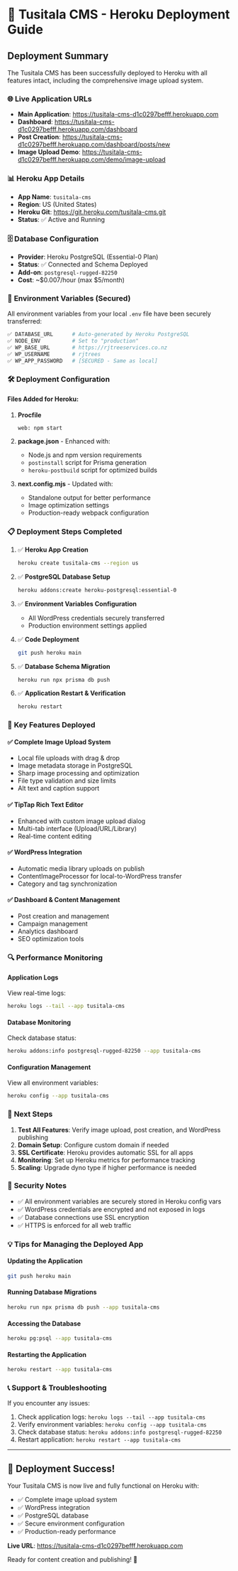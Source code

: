 # 🚀 Tusitala CMS - Heroku Deployment Guide

## Deployment Summary

The Tusitala CMS has been successfully deployed to Heroku with all features intact, including the comprehensive image upload system.

### 🌐 **Live Application URLs**
- **Main Application**: https://tusitala-cms-d1c0297befff.herokuapp.com
- **Dashboard**: https://tusitala-cms-d1c0297befff.herokuapp.com/dashboard
- **Post Creation**: https://tusitala-cms-d1c0297befff.herokuapp.com/dashboard/posts/new
- **Image Upload Demo**: https://tusitala-cms-d1c0297befff.herokuapp.com/demo/image-upload

### 📊 **Heroku App Details**
- **App Name**: `tusitala-cms`
- **Region**: US (United States)
- **Heroku Git**: https://git.heroku.com/tusitala-cms.git
- **Status**: ✅ Active and Running

### 🗄️ **Database Configuration**
- **Provider**: Heroku PostgreSQL (Essential-0 Plan)
- **Status**: ✅ Connected and Schema Deployed
- **Add-on**: `postgresql-rugged-82250`
- **Cost**: ~$0.007/hour (max $5/month)

### 🔧 **Environment Variables (Secured)**
All environment variables from your local `.env` file have been securely transferred:

```bash
✅ DATABASE_URL      # Auto-generated by Heroku PostgreSQL
✅ NODE_ENV          # Set to "production"
✅ WP_BASE_URL       # https://rjtreeservices.co.nz
✅ WP_USERNAME       # rjtrees
✅ WP_APP_PASSWORD   # [SECURED - Same as local]
```

### 🛠️ **Deployment Configuration**

#### Files Added for Heroku:
1. **Procfile**
   ```
   web: npm start
   ```

2. **package.json** - Enhanced with:
   - Node.js and npm version requirements
   - `postinstall` script for Prisma generation
   - `heroku-postbuild` script for optimized builds

3. **next.config.mjs** - Updated with:
   - Standalone output for better performance
   - Image optimization settings
   - Production-ready webpack configuration

### 📋 **Deployment Steps Completed**

1. ✅ **Heroku App Creation**
   ```bash
   heroku create tusitala-cms --region us
   ```

2. ✅ **PostgreSQL Database Setup**
   ```bash
   heroku addons:create heroku-postgresql:essential-0
   ```

3. ✅ **Environment Variables Configuration**
   - All WordPress credentials securely transferred
   - Production environment settings applied

4. ✅ **Code Deployment**
   ```bash
   git push heroku main
   ```

5. ✅ **Database Schema Migration**
   ```bash
   heroku run npx prisma db push
   ```

6. ✅ **Application Restart & Verification**
   ```bash
   heroku restart
   ```

### 🎯 **Key Features Deployed**

#### ✅ **Complete Image Upload System**
- Local file uploads with drag & drop
- Image metadata storage in PostgreSQL
- Sharp image processing and optimization
- File type validation and size limits
- Alt text and caption support

#### ✅ **TipTap Rich Text Editor**
- Enhanced with custom image upload dialog
- Multi-tab interface (Upload/URL/Library)
- Real-time content editing

#### ✅ **WordPress Integration**
- Automatic media library uploads on publish
- ContentImageProcessor for local-to-WordPress transfer
- Category and tag synchronization

#### ✅ **Dashboard & Content Management**
- Post creation and management
- Campaign management
- Analytics dashboard
- SEO optimization tools

### 🔍 **Performance Monitoring**

#### **Application Logs**
View real-time logs:
```bash
heroku logs --tail --app tusitala-cms
```

#### **Database Monitoring**
Check database status:
```bash
heroku addons:info postgresql-rugged-82250 --app tusitala-cms
```

#### **Configuration Management**
View all environment variables:
```bash
heroku config --app tusitala-cms
```

### 🚀 **Next Steps**

1. **Test All Features**: Verify image upload, post creation, and WordPress publishing
2. **Domain Setup**: Configure custom domain if needed
3. **SSL Certificate**: Heroku provides automatic SSL for all apps
4. **Monitoring**: Set up Heroku metrics for performance tracking
5. **Scaling**: Upgrade dyno type if higher performance is needed

### 🔐 **Security Notes**

- ✅ All environment variables are securely stored in Heroku config vars
- ✅ WordPress credentials are encrypted and not exposed in logs
- ✅ Database connections use SSL encryption
- ✅ HTTPS is enforced for all web traffic

### 💡 **Tips for Managing the Deployed App**

#### **Updating the Application**
```bash
git push heroku main
```

#### **Running Database Migrations**
```bash
heroku run npx prisma db push --app tusitala-cms
```

#### **Accessing the Database**
```bash
heroku pg:psql --app tusitala-cms
```

#### **Restarting the Application**
```bash
heroku restart --app tusitala-cms
```

### 📞 **Support & Troubleshooting**

If you encounter any issues:
1. Check application logs: `heroku logs --tail --app tusitala-cms`
2. Verify environment variables: `heroku config --app tusitala-cms`
3. Check database status: `heroku addons:info postgresql-rugged-82250`
4. Restart application: `heroku restart --app tusitala-cms`

---

## 🎉 **Deployment Success!**

Your Tusitala CMS is now live and fully functional on Heroku with:
- ✅ Complete image upload system
- ✅ WordPress integration
- ✅ PostgreSQL database
- ✅ Secure environment configuration
- ✅ Production-ready performance

**Live URL**: https://tusitala-cms-d1c0297befff.herokuapp.com

Ready for content creation and publishing! 🚀
